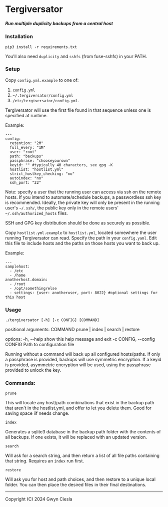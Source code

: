 # Tergiversator

##### Run multiple duplicity backups from a central host

### Installation

`pip3 install -r requirements.txt`

You'll also need `duplicity` and `sshfs` (from fuse-sshfs) in your PATH.

### Setup

Copy `config.yml.example` to one of:

1. `config.yml`
2. `~/.tergiversator/config.yml`
3. `/etc/tergiversator/config.yml`.

Tergiversator will use the first file found in that sequence unless one 
is specified at runtime.

Example:

```
---
config:
  retention: "2M"
  full_every: "1M"
  user: "root"
  path: "backups"
  passphrase: "chooseyourown"
  keyid: "" #typically 40 characters, see gpg -K
  hostlist: "hostlist.yml"
  strict_hostkey_checking: "no"
  autoindex: "no"
  ssh_port: "22"

```

Note: specify a user that the running user can access via ssh on the remote hosts.
If you intend to automate/schedule backups, a passwordless ssh key is recommended.
Ideally, the private key will only be present in the running user's `~/.ssh/`,
the public key only in the remote users' `~/.ssh/authorized_hosts` files.

SSH and GPG key distribution should be done as securely as possible.

Copy `hostlist.yml.example` to `hostlist.yml`, located somewhere the user
running Tergiversator can read. Specify the path in your `config.yaml`.
Edit this file to include hosts and the paths on those hosts you want to back up.

Example:

```
---
samplehost:
  - /etc
  - /home
anotherhost.domain:
  - /root
  - /opt/something/else
  - settings: {user: anotheruser, port: 8022} #optional settings for this host

```
### Usage

`./tergiversator [-h] [-c CONFIG] [COMMAND]`

positional arguments:
  COMMAND               prune | index | search | restore

options:
  -h, --help            show this help message and exit
  -c CONFIG, --config CONFIG
                        Path to configuration file



Running without a command will back up all configured hosts/paths.
If only a passphrase is provided, backups will use symmetric encryption.
If a keyid is provided, asymmetric encryption will be used,
using the passphrase provided to unlock the key.

### Commands:

`prune`

This will locate any host/path combinations that exist in the
backup path that aren't in the hostlist.yml, and offer to let you delete them.
Good for saving space iif needs change.

`index`

Generates a sqlite3 database in the backup path folder with the
contents of all backups. If one exists, it will be replaced with an updated
version.

`search`

Will ask for a search string, and then return a list of all file paths
containing that string. Requires an `index` run first.

`restore`

Will ask you for host and path choices, and then restore to a unique local folder.
You can then place the desired files in their final destinations.

---

Copyright (C) 2024 Gwyn Ciesla